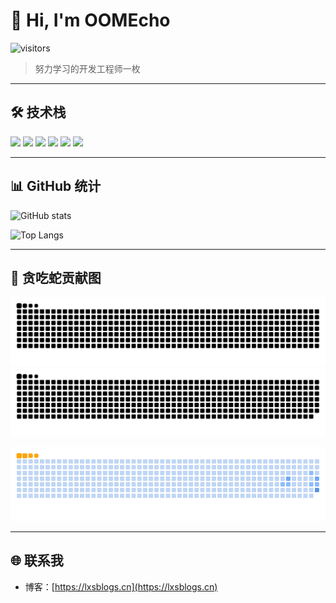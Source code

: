 # 👋 Hi, I'm OOMEcho

![visitors](https://visitor-badge.laobi.icu/badge?page_id=OOMEcho.OOMEcho)

> 努力学习的开发工程师一枚

---

## 🛠 技术栈
<p>
  <img src="https://img.shields.io/badge/Java-007396?style=flat-square&logo=java&logoColor=white" />
  <img src="https://img.shields.io/badge/SpringBoot-6DB33F?style=flat-square&logo=springboot&logoColor=white" />
  <img src="https://img.shields.io/badge/JavaScript-F7DF1E?style=flat-square&logo=javascript&logoColor=black" />
  <img src="https://img.shields.io/badge/Vue-4FC08D?style=flat-square&logo=vue.js&logoColor=white" />
  <img src="https://img.shields.io/badge/MySQL-4479A1?style=flat-square&logo=mysql&logoColor=white" />
  <img src="https://img.shields.io/badge/Redis-DC382D?style=flat-square&logo=redis&logoColor=white" />
</p>

---

## 📊 GitHub 统计
<p>
  <img src="https://github-readme-stats.vercel.app/api?username=OOMEcho&show_icons=true&theme=tokyonight" alt="GitHub stats" />
</p>
<p>
  <img src="https://github-readme-stats.vercel.app/api/top-langs/?username=OOMEcho&layout=compact&theme=tokyonight" alt="Top Langs" />
</p>

---

## 🐍 贪吃蛇贡献图

![Snake animation](https://github.com/OOMEcho/OOMEcho/blob/output/github-snake.svg#gh-light-mode-only)
![Snake animation](https://github.com/OOMEcho/OOMEcho/blob/output/github-snake-dark.svg#gh-dark-mode-only)

![Snake animation gif](https://github.com/OOMEcho/OOMEcho/blob/output/github-snake-ocean.gif)

---

## 🌐 联系我
- 博客：[https://lxsblogs.cn](https://lxsblogs.cn)
